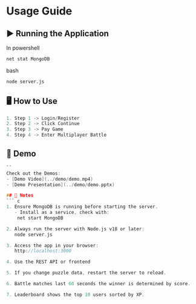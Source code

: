 # Usage Guide

## ▶️ Running the Application
In powershell
``` c
net stat MongoDB
```
bash
``` bash
node server.js
```

## 🖥️ How to Use
``` c
1. Step 1 -> Login/Register
2. Step 2 -> Click Continue
3. Step 3 -> Pay Game
4. Step 4 -> Enter Multiplayer Battle
```
## 🎥 Demo
``` c
``
Check out the Demos: 
- [Demo Video](../demo/demo.mp4)
- [Demo Presentation](../demo/demo.pptx)

## 📌 Notes
``` c
1. Ensure MongoDB is running before starting the server.
   - Install as a service, check with:
    net start MongoDB

2. Always run the server with Node.js v18 or later:
   node server.js

3. Access the app in your browser:
   http://localhost:3000

4. Use the REST API or frontend

5. If you change puzzle data, restart the server to reload.

6. Battle matches last 60 seconds the winner is determined by score.

7. Leaderboard shows the top 10 users sorted by XP.
```
